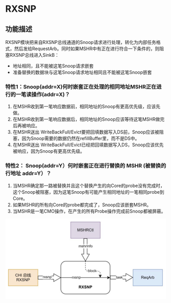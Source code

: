# RXSNP

## 功能描述
RXSNP模块把来自RXSNP总线通道的Snoop请求进行处理，转化为内部任务格式，然后发给RequestArb。同时如果MSHR中有正在进行符合一下条件的，则阻塞RXSNP总线进入SinkB：
- 地址相同，且不能被这笔Snoop请求嵌套
- 准备替换的数据块与这笔Snoop请求地址相同且不能被这笔Snoop嵌套

### 特性1：Snoop(addr=X)何时嵌套正在处理的相同地址MSHR正在进行的一笔读操作(addr=X)？
1. 在MSHR收到第一笔响应数据前，相同地址的Snoop有更高优先级，应该先做。
2. 在MSHR收到第一笔响应数据后，相同地址的Snoop应该等待这笔MSHR做完后再被响应。
3. 在MSHR送出 WriteBackFull/Evict要把回填数据写入DS前，Snoop应该被阻塞，因为Snoop需要的数据仍然在refillBuffer里，而不是DS中。
4. 在MSHR送出 WriteBackFull/Evict已经把回填数据写入DS，Snoop应该优先被响应，因为Snoop有更高优先级。

### 特性2： Snoop(addr=Y）何时嵌套正在进行替换的 MSHR (被替换的行地址 addr=Y）？
1. 当MSHR确定那一路被替换并且这个替换产生的向Core的probe没有完成时，这个Snoop被阻塞，因为这笔Snoop有可能产生相同地址的一笔相同probe到Core。
2. 如果MSHR的所有向Core的probe都完成了，Snoop应该嵌套MSHR。
3. 当MSHR是一笔CMO操作，在产生的所有Probe操作完成前Snoop都被屏蔽。

![RXSNP](./figure/RXSNP.svg)
